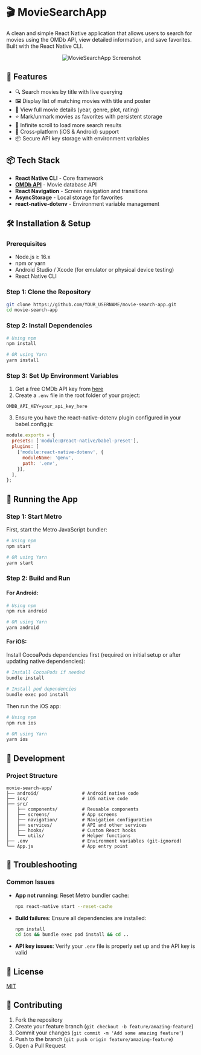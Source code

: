 # 🎬 MovieSearchApp

A clean and simple React Native application that allows users to search for movies using the OMDb API, view detailed information, and save favorites. Built with the React Native CLI.

<p align="center">
  <img src="/api/placeholder/300/150" alt="MovieSearchApp Screenshot" />
</p>

## 🚀 Features

- 🔍 Search movies by title with live querying
- 🖼️ Display list of matching movies with title and poster
- 📄 View full movie details (year, genre, plot, rating)
- ⭐ Mark/unmark movies as favorites with persistent storage
- 🔁 Infinite scroll to load more search results
- 📱 Cross-platform (iOS & Android) support
- 📦 Secure API key storage with environment variables

## 📦 Tech Stack

- **React Native CLI** - Core framework
- **[OMDb API](https://www.omdbapi.com/)** - Movie database API
- **React Navigation** - Screen navigation and transitions
- **AsyncStorage** - Local storage for favorites
- **react-native-dotenv** - Environment variable management

## 🛠️ Installation & Setup

### Prerequisites

- Node.js ≥ 16.x
- npm or yarn
- Android Studio / Xcode (for emulator or physical device testing)
- React Native CLI

### Step 1: Clone the Repository

```bash
git clone https://github.com/YOUR_USERNAME/movie-search-app.git
cd movie-search-app
```

### Step 2: Install Dependencies

```bash
# Using npm
npm install

# OR using Yarn
yarn install
```

### Step 3: Set Up Environment Variables

1. Get a free OMDb API key from [here](https://www.omdbapi.com/apikey.aspx)
2. Create a `.env` file in the root folder of your project:

```
OMDB_API_KEY=your_api_key_here
```

3. Ensure you have the react-native-dotenv plugin configured in your babel.config.js:

```javascript
module.exports = {
  presets: ['module:@react-native/babel-preset'],
  plugins: [
    ['module:react-native-dotenv', {
      moduleName: '@env',
      path: '.env',
    }],
  ],
};
```

## 🚀 Running the App

### Step 1: Start Metro

First, start the Metro JavaScript bundler:

```bash
# Using npm
npm start

# OR using Yarn
yarn start
```

### Step 2: Build and Run

#### For Android:

```bash
# Using npm
npm run android

# OR using Yarn
yarn android
```

#### For iOS:

Install CocoaPods dependencies first (required on initial setup or after updating native dependencies):

```bash
# Install CocoaPods if needed
bundle install

# Install pod dependencies
bundle exec pod install
```

Then run the iOS app:

```bash
# Using npm
npm run ios

# OR using Yarn
yarn ios
```

## 🧰 Development

### Project Structure

```
movie-search-app/
├── android/                # Android native code
├── ios/                    # iOS native code
├── src/
│   ├── components/         # Reusable components
│   ├── screens/            # App screens
│   ├── navigation/         # Navigation configuration
│   ├── services/           # API and other services
│   ├── hooks/              # Custom React hooks
│   └── utils/              # Helper functions
├── .env                    # Environment variables (git-ignored)
└── App.js                  # App entry point
```

## 🐛 Troubleshooting

### Common Issues

- **App not running**: Reset Metro bundler cache:
  ```bash
  npx react-native start --reset-cache
  ```

- **Build failures**: Ensure all dependencies are installed:
  ```bash
  npm install
  cd ios && bundle exec pod install && cd ..
  ```

- **API key issues**: Verify your `.env` file is properly set up and the API key is valid

## 📄 License

[MIT](LICENSE)

## 🤝 Contributing

1. Fork the repository
2. Create your feature branch (`git checkout -b feature/amazing-feature`)
3. Commit your changes (`git commit -m 'Add some amazing feature'`)
4. Push to the branch (`git push origin feature/amazing-feature`)
5. Open a Pull Request
